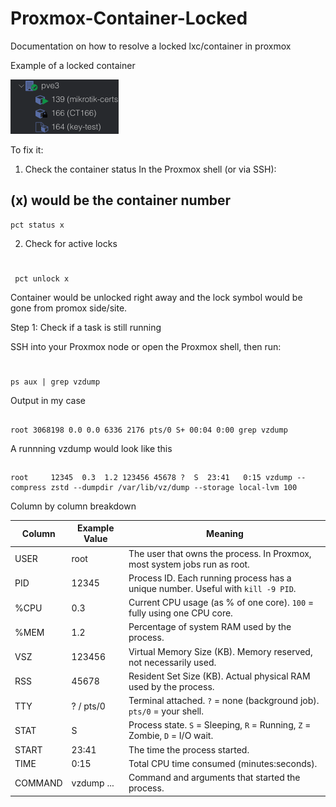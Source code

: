# Proxmox-Container-Locked
Documentation on how to resolve a locked lxc/container in proxmox

Example of a locked container

![Alt text](image/lockedlxc.png)

To fix it:

1. Check the container status
In the Proxmox shell (or via SSH):

## (x) would be the container number
    pct status x
2. Check for active locks
#
     pct unlock x
Container would be unlocked right away and the lock symbol would be gone from promox side/site.


Step 1: Check if a task is still running

SSH into your Proxmox node or open the Proxmox shell, then run:
#
    ps aux | grep vzdump
Output in my case 
##
    root 3068198 0.0 0.0 6336 2176 pts/0 S+ 00:04 0:00 grep vzdump
A runnning vzdump would look like this 
##
    root     12345  0.3  1.2 123456 45678 ?  S  23:41   0:15 vzdump --compress zstd --dumpdir /var/lib/vz/dump --storage local-lvm 100

Column by column breakdown

| Column   | Example Value | Meaning                                                                 |
|----------|---------------|-------------------------------------------------------------------------|
| USER     | root          | The user that owns the process. In Proxmox, most system jobs run as root. |
| PID      | 12345         | Process ID. Each running process has a unique number. Useful with `kill -9 PID`. |
| %CPU     | 0.3           | Current CPU usage (as % of one core). `100` = fully using one CPU core. |
| %MEM     | 1.2           | Percentage of system RAM used by the process.                           |
| VSZ      | 123456        | Virtual Memory Size (KB). Memory reserved, not necessarily used.        |
| RSS      | 45678         | Resident Set Size (KB). Actual physical RAM used by the process.        |
| TTY      | ? / pts/0     | Terminal attached. `?` = none (background job). `pts/0` = your shell.  |
| STAT     | S             | Process state. `S` = Sleeping, `R` = Running, `Z` = Zombie, `D` = I/O wait. |
| START    | 23:41         | The time the process started.                                           |
| TIME     | 0:15          | Total CPU time consumed (minutes:seconds).                             |
| COMMAND  | vzdump ...    | Command and arguments that started the process.                        |
